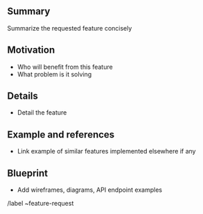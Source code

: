 ## Summary

Summarize the requested feature concisely

## Motivation

- Who will benefit from this feature
- What problem is it solving

## Details

- Detail the feature

## Example and references

- Link example of similar features implemented elsewhere if any

## Blueprint

- Add wireframes, diagrams, API endpoint examples

/label ~feature-request
